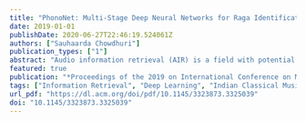 ```yaml
---
title: "PhonoNet: Multi-Stage Deep Neural Networks for Raga Identification in Hindustani Classical Music"
date: 2019-01-01
publishDate: 2020-06-27T22:46:19.524061Z
authors: ["Sauhaarda Chowdhuri"]
publication_types: ["1"]
abstract: "Audio information retrieval (AIR) is a field with potential applications in automatic annotation, music recommendation, as well as music tutoring and accuracy verification systems. Extracting the raga, or melodic style, of improvisational Hindustani Classical music is a challenging problem in AIR due to the music's melodic variation and inconsistent temporal spacing. In this work, a hierarchical deep learning system, PhonoNet, is proposed for extracting information from audio data with temporal variation. PhonoNet is applied to a comprehensive Hindustani Classical music dataset and achieves a new state-of-the-art 98.9% accuracy in raga prediction."
featured: true
publication: "*Proceedings of the 2019 on International Conference on Multimedia Retrieval*"
tags: ["Information Retrieval", "Deep Learning", "Indian Classical Music", "Audio"]
url_pdf: "https://dl.acm.org/doi/pdf/10.1145/3323873.3325039"
doi: "10.1145/3323873.3325039"
---
```


